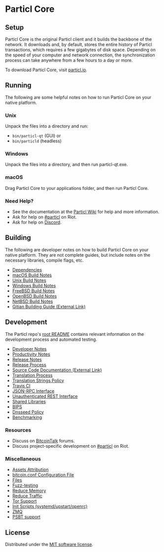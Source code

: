 Particl Core
=============

Setup
---------------------
Particl Core is the original Particl client and it builds the backbone of the network. It downloads and, by default, stores the entire history of Particl transactions, which requires a few gigabytes of disk space. Depending on the speed of your computer and network connection, the synchronization process can take anywhere from a few hours to a day or more.

To download Particl Core, visit [particl.io](https://particl.io/downloads/).

Running
---------------------
The following are some helpful notes on how to run Particl Core on your native platform.

### Unix

Unpack the files into a directory and run:

- `bin/particl-qt` (GUI) or
- `bin/particld` (headless)

### Windows

Unpack the files into a directory, and then run particl-qt.exe.

### macOS

Drag Particl Core to your applications folder, and then run Particl Core.

### Need Help?

* See the documentation at the [Particl Wiki](https://particl.wiki/start)
for help and more information.
* Ask for help on [#particl](https://riot.im/app/#/room/#particl:matrix.org) on Riot.
* Ask for help on [Discord](https://discord.me/particl).

Building
---------------------
The following are developer notes on how to build Particl Core on your native platform. They are not complete guides, but include notes on the necessary libraries, compile flags, etc.

- [Dependencies](dependencies.md)
- [macOS Build Notes](build-osx.md)
- [Unix Build Notes](build-unix.md)
- [Windows Build Notes](build-windows.md)
- [FreeBSD Build Notes](build-freebsd.md)
- [OpenBSD Build Notes](build-openbsd.md)
- [NetBSD Build Notes](build-netbsd.md)
- [Gitian Building Guide (External Link)](https://github.com/bitcoin-core/docs/blob/master/gitian-building.md)

Development
---------------------
The Particl repo's [root README](/README.md) contains relevant information on the development process and automated testing.

- [Developer Notes](developer-notes.md)
- [Productivity Notes](productivity.md)
- [Release Notes](release-notes.md)
- [Release Process](release-process.md)
- [Source Code Documentation (External Link)](https://dev.visucore.com/bitcoin/doxygen/)
- [Translation Process](translation_process.md)
- [Translation Strings Policy](translation_strings_policy.md)
- [Travis CI](travis-ci.md)
- [JSON-RPC Interface](JSON-RPC-interface.md)
- [Unauthenticated REST Interface](REST-interface.md)
- [Shared Libraries](shared-libraries.md)
- [BIPS](bips.md)
- [Dnsseed Policy](dnsseed-policy.md)
- [Benchmarking](benchmarking.md)

### Resources
* Discuss on [BitcoinTalk](https://bitcointalk.org/index.php?topic=1835782.0) forums.
* Discuss project-specific development on [#particl](https://riot.im/app/#/room/#particl-dev:matrix.org) on Riot.

### Miscellaneous
- [Assets Attribution](assets-attribution.md)
- [bitcoin.conf Configuration File](bitcoin-conf.md)
- [Files](files.md)
- [Fuzz-testing](fuzzing.md)
- [Reduce Memory](reduce-memory.md)
- [Reduce Traffic](reduce-traffic.md)
- [Tor Support](tor.md)
- [Init Scripts (systemd/upstart/openrc)](init.md)
- [ZMQ](zmq.md)
- [PSBT support](psbt.md)

License
---------------------
Distributed under the [MIT software license](/COPYING).
